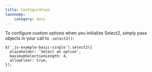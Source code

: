 ```yaml
---
title: Configuration
taxonomy:
    category: docs
---
```


To configure custom options when you initialize Select2, simply pass objects in your call to `.select2()`:

```
$('.js-example-basic-single').select2({
  placeholder: 'Select an option',
  maximumSelectionLength: 4,
  allowClear: true,
});
```
